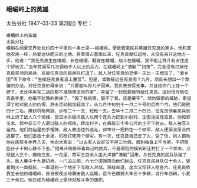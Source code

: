 ### 峨嵋岭上的英雄
太岳分社
1947-03-23
第2版()
专栏：

    峨嵋岭上的英雄
    太岳分社
    横躺在闻夏交界处长约四十华里的一条土梁——峨嵋岭，便是晋南民兵英雄任克良的家乡。他和其他农民一样，热爱这块肥沃的土地。蒋军侵占晋南以来，任克良就扛起枪，从没有离开这地方一步。他说：“我任克良生在峨嵋，长在峨嵋，翻身在峨嵋，战斗在峨嵋，我不能让蒋介石占住这个好地方。”去年蒋阎军几次调动千人以上的兵力，在峨嵋岭上“清剿”“扫荡”，完全没有打掉任克良率领的民兵，反被任克良的民兵队打退了。敌人对任克良的恐惧一天比一天增加了，“爱乡团”传下命令：“生擒任克良者县上重赏”。但是，谁敢接近任克良呢？九月，顽县长想出一个欺骗的办法，对任克良的母亲说：“只要能叫你儿子回来，我负责担保无事。并且给你门上挂一个牌子，无论中央军二战区都不准随便进你的家”，并留了一封信要他转给任克良。这封信传到任克良手里，他毫不犹豫的撕掉了，“毁了我的房，毁不了我，还是要干”。顽伪毁家的威胁，更加深了他对敌人的仇恨，游击活动越加起劲了。从九月中旬到十一月二十号的后两个月，他们毙敌四十二名，缴获机枪两挺、步枪二十一支、短枪一支。去年十二月二十四日，任克良领着民兵到岭上烧了敌人八个炮楼，翌日冰头据点敌人以两个连兵力赶到小赵村，企图活捉任克良。他和郭玉木、郭中亚三个人避过敌人的视线，转出村子，在离敌三十多公尺的土＠下射击，敌人被压入庙内。他们向庙里扔手榴弹，敌人被迫往外逃走，郭中亚一把抓住一个顽军，敌人便屎滚尿流的逃窜了。他们追击十余里，机枪打死两个顽军。有一次，任克良自己走了火，受了伤，别人都劝他在医院多休养几天，他向大家说：“过去有人说好汉不担三分病，搁到咱身上不当紧，不把那些孙子干倒心静不下去。”他离开病房带着自己的民兵，不避艰险的摸到新庄村打了一个伏击，又俘敌人三个、缴枪三支。一月里，蒋军三百余人由大洋镇“清剿”回来，与任克良的民兵队碰了头。敌人集中十九挺机枪、一门迫击炮、六七个掷弹筒向他们射击，任克良民兵队仅十余人，冒着炮火一面抵抗，一面退到一个地＠下与敌人对战，将敌击退，这次又俘获人枪各六。任克良依靠生长他的峨嵋岭，日日夜夜出动袭击敌人运输，迄今已缴获大车三十多辆，自行车四辆，小麦三十余石。他已成为峨嵋岭上坚持对敌斗争的旗帜。
